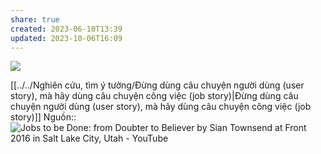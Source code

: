 ```yaml
---
share: true
created: 2023-06-10T13:39
updated: 2023-10-06T16:09
---
```

![](https://miro.medium.com/v2/resize:fit:1400/format:webp/1*lwr2g0HvLOVr5IPVNoYxLg.png) 

[[../../Nghiên cứu, tìm ý tưởng/Đừng dùng câu chuyện người dùng (user story), mà hãy dùng câu chuyện công việc (job story)|Đừng dùng câu chuyện người dùng (user story), mà hãy dùng câu chuyện công việc (job story)]] 
Nguồn:: ![Jobs to be Done: from Doubter to Believer by Sian Townsend at Front 2016 in Salt Lake City, Utah - YouTube](https://youtu.be/VNTW_9mFM7k)
